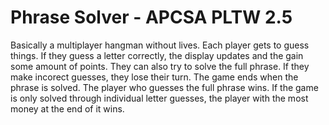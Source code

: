 # Phrase Solver - APCSA PLTW 2.5
Basically a multiplayer hangman without lives. Each player gets to guess things. If they guess a letter correctly, the display updates and the gain some amount of points. They can also try to solve the full phrase. If they make incorect guesses, they lose their turn. The game ends when the phrase is solved. The player who guesses the full phrase wins. If the game is only solved through individual letter guesses, the player with the most money at the end of it wins.
